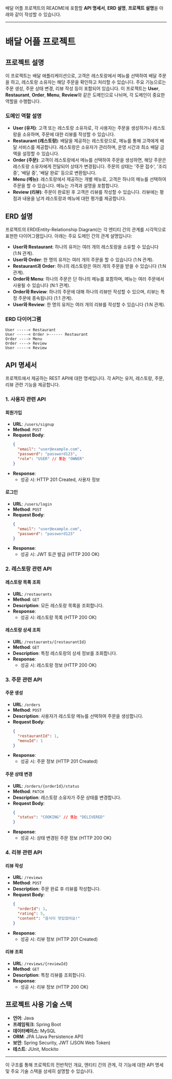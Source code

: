 배달 어플 프로젝트의 README에 포함할 **API 명세서**, **ERD 설명**, **프로젝트 설명**을 아래와 같이 작성할 수 있습니다.

---

# 배달 어플 프로젝트

## 프로젝트 설명

이 프로젝트는 배달 애플리케이션으로, 고객은 레스토랑에서 메뉴를 선택하여 배달 주문을 하고, 레스토랑 소유자는 해당 주문을 확인하고 처리할 수 있습니다. 주요 기능으로는 주문 생성, 주문 상태 변경, 리뷰 작성 등이 포함되어 있습니다. 이 프로젝트는 **User**, **Restaurant**, **Order**, **Menu**, **Review**와 같은 도메인으로 나뉘며, 각 도메인이 중요한 역할을 수행합니다.

### 도메인 역할 설명
- **User (유저)**: 고객 또는 레스토랑 소유자로, 각 사용자는 주문을 생성하거나 레스토랑을 소유하며, 주문에 대한 리뷰를 작성할 수 있습니다.
- **Restaurant (레스토랑)**: 배달을 제공하는 레스토랑으로, 메뉴를 통해 고객에게 배달 서비스를 제공합니다. 레스토랑은 소유자가 관리하며, 운영 시간과 최소 배달 금액을 설정할 수 있습니다.
- **Order (주문)**: 고객이 레스토랑에서 메뉴를 선택하여 주문을 생성하면, 해당 주문은 레스토랑 소유자에게 전달되어 상태가 변경됩니다. 주문의 상태는 '주문 접수', '조리 중', '배달 중', '배달 완료' 등으로 변환됩니다.
- **Menu (메뉴)**: 레스토랑에서 제공하는 개별 메뉴로, 고객은 하나의 메뉴를 선택하여 주문을 할 수 있습니다. 메뉴는 가격과 설명을 포함합니다.
- **Review (리뷰)**: 주문이 완료된 후 고객은 리뷰를 작성할 수 있습니다. 리뷰에는 평점과 내용을 남겨 레스토랑과 메뉴에 대한 평가를 제공합니다.

## ERD 설명

프로젝트의 ERD(Entity-Relationship Diagram)는 각 엔티티 간의 관계를 시각적으로 표현한 다이어그램입니다. 아래는 주요 도메인 간의 관계 설명입니다:

- **User와 Restaurant**: 하나의 유저는 여러 개의 레스토랑을 소유할 수 있습니다 (1:N 관계).
- **User와 Order**: 한 명의 유저는 여러 개의 주문을 할 수 있습니다 (1:N 관계).
- **Restaurant과 Order**: 하나의 레스토랑은 여러 개의 주문을 받을 수 있습니다 (1:N 관계).
- **Order와 Menu**: 하나의 주문은 단 하나의 메뉴를 포함하며, 메뉴는 여러 주문에서 사용될 수 있습니다 (N:1 관계).
- **Order와 Review**: 하나의 주문에 대해 하나의 리뷰만 작성할 수 있으며, 리뷰는 특정 주문에 종속됩니다 (1:1 관계).
- **User와 Review**: 한 명의 유저는 여러 개의 리뷰를 작성할 수 있습니다 (1:N 관계).

### ERD 다이어그램
```plaintext
User -----< Restaurant
User -----< Order >------ Restaurant
Order ----> Menu
Order ----> Review
User -----< Review
```

## API 명세서

프로젝트에서 제공하는 REST API에 대한 명세입니다. 각 API는 유저, 레스토랑, 주문, 리뷰 관련 기능을 제공합니다.

### 1. 사용자 관련 API

#### 회원가입
- **URL**: `/users/signup`
- **Method**: `POST`
- **Request Body**:
  ```json
  {
    "email": "user@example.com",
    "password": "password123",
    "role": "USER" // 또는 "OWNER"
  }
  ```
- **Response**:
  - 성공 시: HTTP 201 Created, 사용자 정보

#### 로그인
- **URL**: `/users/login`
- **Method**: `POST`
- **Request Body**:
  ```json
  {
    "email": "user@example.com",
    "password": "password123"
  }
  ```
- **Response**:
  - 성공 시: JWT 토큰 발급 (HTTP 200 OK)

### 2. 레스토랑 관련 API

#### 레스토랑 목록 조회
- **URL**: `/restaurants`
- **Method**: `GET`
- **Description**: 모든 레스토랑 목록을 조회합니다.
- **Response**:
  - 성공 시: 레스토랑 목록 (HTTP 200 OK)

#### 레스토랑 상세 조회
- **URL**: `/restaurants/{restaurantId}`
- **Method**: `GET`
- **Description**: 특정 레스토랑의 상세 정보를 조회합니다.
- **Response**:
  - 성공 시: 레스토랑 정보 (HTTP 200 OK)

### 3. 주문 관련 API

#### 주문 생성
- **URL**: `/orders`
- **Method**: `POST`
- **Description**: 사용자가 레스토랑 메뉴를 선택하여 주문을 생성합니다.
- **Request Body**:
  ```json
  {
    "restaurantId": 1,
    "menuId": 1
  }
  ```
- **Response**:
  - 성공 시: 주문 정보 (HTTP 201 Created)

#### 주문 상태 변경
- **URL**: `/orders/{orderId}/status`
- **Method**: `PATCH`
- **Description**: 레스토랑 소유자가 주문 상태를 변경합니다.
- **Request Body**:
  ```json
  {
    "status": "COOKING" // 또는 "DELIVERED"
  }
  ```
- **Response**:
  - 성공 시: 상태 변경된 주문 정보 (HTTP 200 OK)

### 4. 리뷰 관련 API

#### 리뷰 작성
- **URL**: `/reviews`
- **Method**: `POST`
- **Description**: 주문 완료 후 리뷰를 작성합니다.
- **Request Body**:
  ```json
  {
    "orderId": 1,
    "rating": 5,
    "content": "음식이 맛있었어요!"
  }
  ```
- **Response**:
  - 성공 시: 리뷰 정보 (HTTP 201 Created)

#### 리뷰 조회
- **URL**: `/reviews/{reviewId}`
- **Method**: `GET`
- **Description**: 특정 리뷰를 조회합니다.
- **Response**:
  - 성공 시: 리뷰 정보 (HTTP 200 OK)

## 프로젝트 사용 기술 스택

- **언어**: Java
- **프레임워크**: Spring Boot
- **데이터베이스**: MySQL
- **ORM**: JPA (Java Persistence API)
- **보안**: Spring Security, JWT (JSON Web Token)
- **테스트**: JUnit, Mockito

---

이 구조를 통해 프로젝트의 전반적인 개요, 엔티티 간의 관계, 각 기능에 대한 API 명세 및 주요 기술 스택을 상세히 설명할 수 있습니다.

